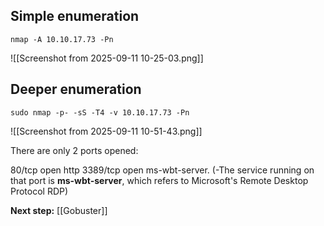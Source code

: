 ## Simple enumeration

```
nmap -A 10.10.17.73 -Pn
```

![[Screenshot from 2025-09-11 10-25-03.png]]

## Deeper enumeration

```
sudo nmap -p- -sS -T4 -v 10.10.17.73 -Pn
```

![[Screenshot from 2025-09-11 10-51-43.png]]

There are only 2 ports opened: 

80/tcp      open  http
3389/tcp open  ms-wbt-server. (-The service running on that port is **ms-wbt-server**, which refers to Microsoft's Remote Desktop Protocol RDP)

**Next step:** [[Gobuster]]